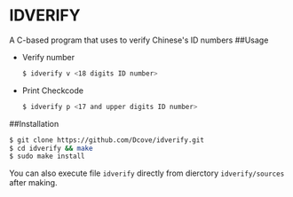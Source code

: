 # IDVERIFY
A C-based program that uses to verify Chinese's ID numbers
##Usage
* Verify number <br />
  ```bash
  $ idverify v <18 digits ID number>
  ```
* Print Checkcode <br />
  ```bash
  $ idverify p <17 and upper digits ID number>
  ```

##Installation
  ```bash
  $ git clone https://github.com/Dcove/idverify.git
  $ cd idverify && make
  $ sudo make install
  ```
  You can also execute file `idverify` directly from dierctory `idverify/sources` after making.
  


